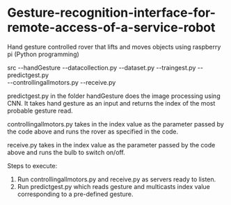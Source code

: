 # Gesture-recognition-interface-for-remote-access-of-a-service-robot
Hand gesture controlled rover that lifts and moves objects using raspberry pi (Python programming)

src
--handGesture
  --datacollection.py
  --dataset.py
  --traingest.py
  --predictgest.py  
--controllingallmotors.py
--receive.py

predictgest.py in the folder handGesture does the image processing using CNN. 
It takes hand gesture as an input and returns the index of the most probable gesture read.

controllingallmotors.py takes in the index value as the parameter passed by the code above and runs the rover as specified 
in the code.

receive.py takes in the index value as the parameter passed by the code above and runs the bulb to switch on/off.


Steps to execute:

1. Run  controllingallmotors.py and receive.py as servers ready to listen.
2. Run predictgest.py which reads gesture and multicasts index value corresponding to a pre-defined gesture.
